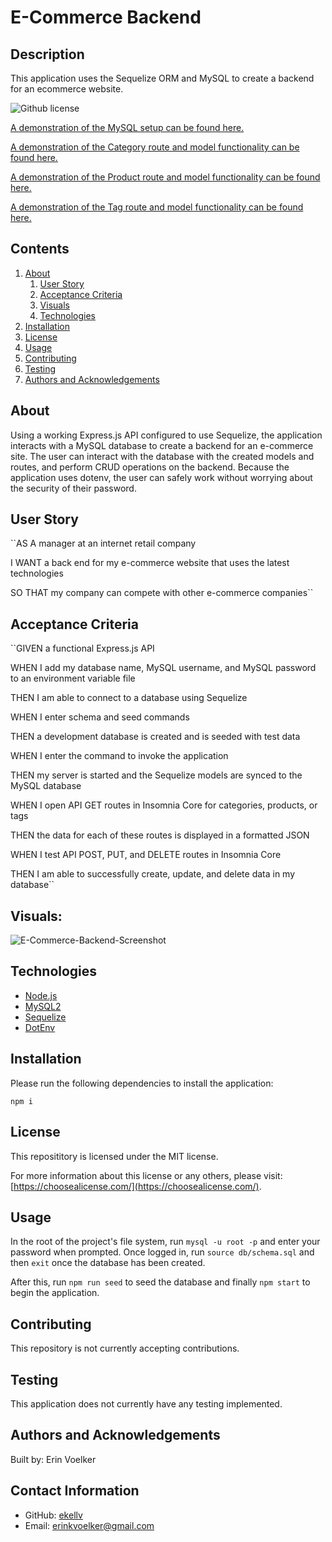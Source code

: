 
  
# E-Commerce Backend

## Description 

This application uses the Sequelize ORM and MySQL to create a backend for an ecommerce website.

![Github license](http://img.shields.io/badge/License-MIT-yellow.svg)

[A demonstration of the MySQL setup can be found here.](https://drive.google.com/file/d/1647sSZJdHbEbQhREy9MWFfy65cjy3iwO/view)

[A demonstration of the Category route and model functionality can be found here.](https://drive.google.com/file/d/1unzixS0UkUCQzANH03sPxgFj21CAhyPh/view)

[A demonstration of the Product route and model functionality can be found here.](https://drive.google.com/file/d/1232GVEkNs4hXgM_MKHTwtj3020BP1tmA/view)

[A demonstration of the Tag route and model functionality can be found here.](https://drive.google.com/file/d/1Jj-ZHRsUHEgSC-NSOwfyUT9JPJ-NoE0y/view)

## Contents
1. [About](#about)
      1. [User Story](#user%20story)
      2. [Acceptance Criteria](#acceptance%20criteria)
      3. [Visuals](#visuals)
      4. [Technologies](#technologies)
2. [Installation](#installation)
3. [License](#license)
4. [Usage](#usage)
5. [Contributing](#contributing)
6. [Testing](#testing)
7. [Authors and Acknowledgements](#authors%20and%20acknowledgements)

## About

Using a working Express.js API configured to use Sequelize, the application interacts with a MySQL database to create a backend for an e-commerce site. The user can interact with the database with the created models and routes, and perform CRUD operations on the backend. Because the application uses dotenv, the user can safely work without worrying about the security of their password. 

## User Story

``AS A manager at an internet retail company

I WANT a back end for my e-commerce website that uses the latest technologies

SO THAT my company can compete with other e-commerce companies``

## Acceptance Criteria 

``GIVEN a functional Express.js API

WHEN I add my database name, MySQL username, and MySQL password to an environment variable file

THEN I am able to connect to a database using Sequelize

WHEN I enter schema and seed commands

THEN a development database is created and is seeded with test data

WHEN I enter the command to invoke the application

THEN my server is started and the Sequelize models are synced to the MySQL database

WHEN I open API GET routes in Insomnia Core for categories, products, or tags

THEN the data for each of these routes is displayed in a formatted JSON

WHEN I test API POST, PUT, and DELETE routes in Insomnia Core

THEN I am able to successfully create, update, and delete data in my database``

## Visuals: 

![E-Commerce-Backend-Screenshot](https://user-images.githubusercontent.com/103372188/186549049-0ff6831c-8ade-4f58-aa8c-d9a12ec5b3f7.png)

## Technologies

* [Node.js](https://nodejs.org/en/)
* [MySQL2](https://www.npmjs.com/package/mysql2)
* [Sequelize](https://www.npmjs.com/package/sequelize)
* [DotEnv](https://www.npmjs.com/package/dotenv)

## Installation 

Please run the following dependencies to install the application: 

`
npm i
`

## License 

This reposititory is licensed under the MIT license. 

For more information about this license or any others, please visit: [https://choosealicense.com/](https://choosealicense.com/).

## Usage 

In the root of the project's file system, run ``mysql -u root -p`` and enter your password when prompted. Once logged in, run ``source db/schema.sql`` and then ``exit`` once the database has been created. 


After this, run ``npm run seed`` to seed the database and finally ``npm start`` to begin the application. 

## Contributing 

This repository is not currently accepting contributions. 

## Testing 

This application does not currently have any testing implemented. 

## Authors and Acknowledgements

Built by: Erin Voelker

## Contact Information

* GitHub: [ekellv](https://github.com/ekellv)
* Email: [erinkvoelker@gmail.com](mailto:erinkvoelker@gmail.com)

